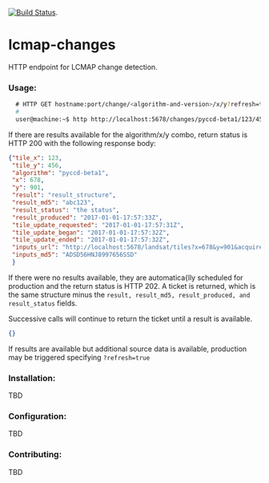 [![Build Status](https://travis-ci.org/USGS-EROS/lcmap-landsat.svg?branch=develop)](https://travis-ci.org/USGS-EROS/lcmap-changes).
# lcmap-changes
HTTP endpoint for LCMAP change detection.

### Usage:
```bash
  # HTTP GET hostname:port/change/<algorithm-and-version>/x/y?refresh=true|false
  #
  user@machine:~$ http http://localhost:5678/changes/pyccd-beta1/123/456
  ```
  If there are results available for the algorithm/x/y combo, return status is HTTP 200
  with the following response body:
  ```json
  {"tile_x": 123,
   "tile_y": 456,
   "algorithm": "pyccd-beta1",
   "x": 678,
   "y": 901,
   "result": "result_structure", 
   "result_md5": "abc123",
   "result_status": "the status", 
   "result_produced": "2017-01-01-17:57:33Z",
   "tile_update_requested": "2017-01-01-17:57:31Z",
   "tile_update_began": "2017-01-01-17:57:32Z",
   "tile_update_ended": "2017-01-01-17:57:32Z",
   "inputs_url": "http://localhost:5678/landsat/tiles?x=678&y=901&acquired=2015-01-01/2017-01-01&ubid=LANDSAT_5/TM/sr_band1&ubid=LANDSAT_5/TM/sr_band2&ubid=LANDSAT_5/TM/sr_band3&ubid=LANDSAT_5/TM/sr_band4&ubid=LANDSAT_5/TM/sr_band5&ubid=LANDSAT_5/TM/sr_band7",
   "inputs_md5": "ADSD56HNJ8997656SSD"   
   }
  ```
  
  If there were no results available, they are automatica{lly scheduled for production
  and the return status is HTTP 202. A ticket is returned, which is the same structure 
  minus the ```result, result_md5, result_produced, and result_status``` fields.
  
  Successive calls will continue to return the ticket until a result is available.
  ```json 
  {}
  ```
  
  If results are available but additional source data is available, production may be triggered
  specifying ```?refresh=true```
  
### Installation:
TBD

### Configuration:
TBD

### Contributing:
TBD
